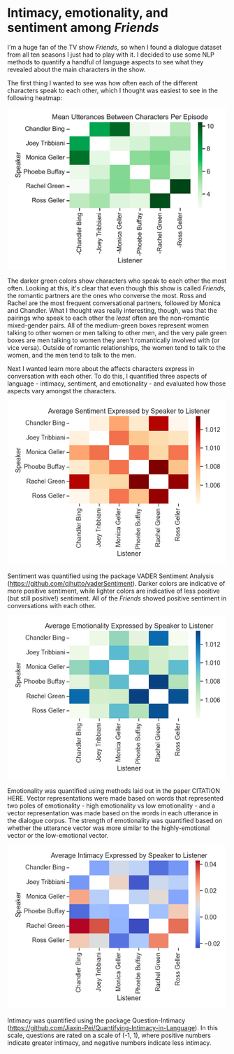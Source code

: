 # Intimacy, emotionality, and sentiment among *Friends*
I'm a huge fan of the TV show *Friends*, so when I found a dialogue dataset from all ten seasons I just had to play with it.  I decided to use some NLP methods to quantify a handful of language aspects to see what they revealed about the main characters in the show. 

The first thing I wanted to see was how often each of the different characters speak to each other, which I thought was easiest to see in the following heatmap:

<p align="center">
  <img src='figures/speaker_count.png' width='500'>
</p>

The darker green colors show characters who speak to each other the most often.  Looking at this, it's clear that even though this show is called *Friends*, the romantic partners are the ones who converse the most.  Ross and Rachel are the most frequent conversational partners, followed by Monica and Chandler.  What I thought was really interesting, though, was that the pairings who speak to each other the *least* often are the non-romantic mixed-gender pairs.  All of the medium-green boxes represent women talking to other women or men talking to other men, and the very pale green boxes are men talking to women they aren't romantically involved with (or vice versa). Outside of romantic relationships, the women tend to talk to the women, and the men tend to talk to the men.

Next I wanted learn more about the affects characters express in conversation with each other.  To do this, I quantified three aspects of language - intimacy, sentiment, and emotionality - and evaluated how those aspects vary amongst the characters.

<p align="center">
  <img src='figures/sentiment.png' width='500'>
</p>

Sentiment was quantified using the package VADER Sentiment Analysis (https://github.com/cjhutto/vaderSentiment).  Darker colors are indicative of more positive sentiment, while lighter colors are indicative of less positive (but still positive!) sentiment.  All of the *Friends* showed positive sentiment in conversations with each other.

<p align="center">
  <img src='figures/emotionality.png' width='500'>
</p>

Emotionality was quantified using methods laid out in the paper CITATION HERE.  Vector representations were made based on words that represented two poles of emotionality - high emotionality vs low emotionality - and a vector representation was made based on the words in each utterance in the dialogue corpus.  The strength of emotionality was quantified based on whether the utterance vector was more similar to the highly-emotional vector or the low-emotional vector.

<p align="center">
  <img src='figures/intimacy.png' width='500'>
</p>

Intimacy was quantified using the package Question-Intimacy (https://github.com/Jiaxin-Pei/Quantifying-Intimacy-in-Language).  In this scale, questions are rated on a scale of (-1, 1), where positive numbers indicate greater intimacy, and negative numbers indicate less intimacy.
